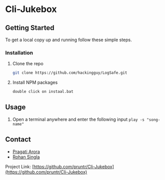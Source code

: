 # Cli-Jukebox

<!-- GETTING STARTED -->
## Getting Started

To get a local copy up and running follow these simple steps.

### Installation

1. Clone the repo
   ```sh
   git clone https://github.com/hackingguy/LogSafe.git
   ```
2. Install NPM packages
   ```sh
   double click on instaal.bat
   ```

## Usage

1. Open a terminal anywhere and enter the following input
```play -s "song-name"```

<!-- CONTACT -->
## Contact
- [Pragati Arora](https://github.com/pruntr)
- [Rohan Singla](https://github.com/singlarohan)

Project Link: [https://github.com/pruntr/Cli-Jukebox](https://github.com/pruntr/Cli-Jukebox)
